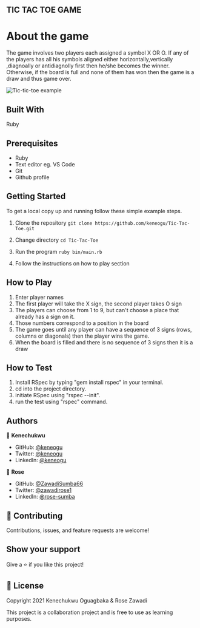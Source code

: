 ## TIC TAC TOE GAME


# About the game

The game involves two players each assigned a symbol X OR O. If any of the players has all his symbols aligned either horizontally,vertically ,diagnoally or antidiagnolly first then he/she becomes the winner. Otherwise, if the board is full and none of them has won then the game is a draw and thus game over.

![Tic-tic-toe example](https://user-images.githubusercontent.com/53356820/104712392-c88b2980-5722-11eb-9b23-66bd332b769f.png)

## Built With

Ruby

## Prerequisites

- Ruby
- Text editor eg. VS Code
- Git
- Github profile

## Getting Started
To get a local copy up and running follow these simple example steps.​

1. Clone the repository
`git clone https://github.com/keneogu/Tic-Tac-Toe.git`

2. Change directory
`cd Tic-Tac-Toe`

3. Run the program
`ruby bin/main.rb`

4. Follow the instructions on how to play section

## How to Play

1. Enter player names
2. The first player will take the X sign, the second player takes O sign
3. The players can choose from 1 to 9, but can't choose a place that already has a sign on it.
4. Those numbers correspond to a position in the board
5. The game goes until any player can have a sequence of 3 signs (rows,  columns or diagonals) then the player wins the game.
6. When the board is filled and there is no sequence of 3 signs then it is a draw

## How to Test

1. Install RSpec by typing "gem install rspec" in your terminal.
2. cd into the project directory.
3. initiate RSpec using "rspec --init".
4. run the test using "rspec" command.

## Authors

👤 **Kenechukwu**

- GitHub: [@keneogu](https://github.com/keneogu)
- Twitter: [@keneogu](https://twitter.com/keneogu)
- LinkedIn: [@keneogu](https://www.linkedin.com/in/oguagbaka-kenechukwu-8b2289179/)

👤 **Rose**

- GitHub: [@ZawadiSumba66](https://github.com/ZawadiSumba66)
- Twitter: [@zawadirose1](https://twitter.com/zawadirose1)
- LinkedIn: [@rose-sumba](https://www.linkedin.com/in/rose-sumba-9b36401b5/) 

## 🤝 Contributing

Contributions, issues, and feature requests are welcome!

## Show your support

Give a ⭐️ if you like this project!

## 📝 License
Copyright 2021 Kenechukwu Oguagbaka & Rose Zawadi

This project is a collaboration project and is free to use as learning purposes.



